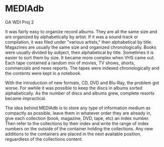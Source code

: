 # MEDIAdb
GA WDI Proj 2

It was fairly easy to organize record albums.  They are all the same size and are organized by alphabetically by artist.  If it was a sound track or compilation, it was filed under "various artists," then alphabetical by title.  Magazines are usually the same size and organized chronologically.  Books were usually divided by subject, then alphabetical by title.  Sometimes it is easier to sort them by size.  It became more complex when VHS came out.  Each tape contained a random mix of movies, TV shows, shorts, commercials and news reports.  The tapes were indexed chronologically and the contents were kept in a notebook.

With the introduction of new formats, CD, DVD and Blu-Ray, the problem got worse.  For awhile it was possible to keep the discs in albums sorted alphabetically.  As the number of discs and albums grew, complete resorts became impractical.

The idea behind MEDIAdb is to store any type of information medium as compactly as possible, leave them in whatever order they are already in, give each collection (book, magazine, DVD, tape, etc) an index number.  Then refer to the collections by their index and write the range of index numbers on the outside of the container holding the collections.  Any new additions to the containers are placed in the next available position, reguardless of the collections content.


